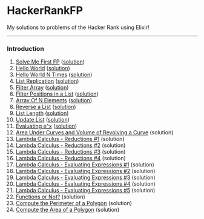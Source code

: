 # HackerRankFP
My solutions to problems of the Hacker Rank using Elixir!

___

### Introduction
1. [Solve Me First FP](https://www.hackerrank.com/challenges/fp-solve-me-first/problem) ([solution](https://github.com/MarceloMPJ/HackerRankFP/blob/master/introduction/solve_me_first_fp.ex))
2. [Hello World](https://www.hackerrank.com/challenges/fp-hello-world/problem) ([solution](https://github.com/MarceloMPJ/HackerRankFP/blob/master/introduction/hello_world.ex))
3. [Hello World N Times](https://www.hackerrank.com/challenges/fp-hello-world-n-times/problem) ([solution](https://github.com/MarceloMPJ/HackerRankFP/blob/master/introduction/hello_world_n_times.ex))
4. [List Replication](https://www.hackerrank.com/challenges/fp-list-replication/problem) ([solution](https://github.com/MarceloMPJ/HackerRankFP/blob/master/introduction/list_replication.ex))
5. [Filter Array](https://www.hackerrank.com/challenges/fp-filter-array/problem) ([solution](https://github.com/MarceloMPJ/HackerRankFP/blob/master/introduction/filter_array.ex))
6. [Filter Positions in a List](https://www.hackerrank.com/challenges/fp-filter-positions-in-a-list/problem) ([solution](https://github.com/MarceloMPJ/HackerRankFP/blob/master/introduction/filter_positions_in_a_list.ex))
7. [Array Of N Elements](https://www.hackerrank.com/challenges/fp-array-of-n-elements/problem) ([solution](https://github.com/MarceloMPJ/HackerRankFP/blob/master/introduction/array_of_n_elements.ex))
8. [Reverse a List](https://www.hackerrank.com/challenges/fp-reverse-a-list/problem) ([solution](https://github.com/MarceloMPJ/HackerRankFP/blob/master/introduction/reverse_a_list.ex))
9. [List Length](https://www.hackerrank.com/challenges/fp-list-length/problem) ([solution](https://github.com/MarceloMPJ/HackerRankFP/blob/master/introduction/list_length.ex))
10. [Update List](https://www.hackerrank.com/challenges/fp-update-list/problem) ([solution](https://github.com/MarceloMPJ/HackerRankFP/blob/master/introduction/update_list.ex))
11. [Evaluating e^x](https://www.hackerrank.com/challenges/eval-ex/problem) ([solution](https://github.com/MarceloMPJ/HackerRankFP/blob/master/introduction/evaluating_e_x.ex))
12. [Area Under Curves and Volume of Revolving a Curve](https://www.hackerrank.com/challenges/area-under-curves-and-volume-of-revolving-a-curv/problem) (solution)
13. [Lambda Calculus - Reductions #1](https://www.hackerrank.com/challenges/lambda-calculus-reductions-1/problem) (solution)
14. [Lambda Calculus - Reductions #2](https://www.hackerrank.com/challenges/lambda-calculus-reductions-2/problem) (solution)
15. [Lambda Calculus - Reductions #3](https://www.hackerrank.com/challenges/lambda-calculus-reductions-3/problem) (solution)
16. [Lambda Calculus - Reductions #4](https://www.hackerrank.com/challenges/lambda-calculus-reductions-4) (solution)
17. [Lambda Calculus - Evaluating Expressions #1](https://www.hackerrank.com/challenges/lambda-calculus-getting-started/problem) (solution)
18. [Lambda Calculus - Evaluating Expressions #2](https://www.hackerrank.com/challenges/lambda-calculus-understanding-the-syntax/problem) (solution)
19. [Lambda Calculus - Evaluating Expressions #3](https://www.hackerrank.com/challenges/lambda-calculus-evaluate-the-expression/problem) (solution)
20. [Lambda Calculus - Evaluating Expressions #4](https://www.hackerrank.com/challenges/lambda-calculus-evaluate-the-expression-1/problem) (solution)
21. [Lambda Calculus - Evaluating Expressions #5](https://www.hackerrank.com/challenges/lambda-calculus-evaluate-the-expression-2/problem) (solution)
22. [Functions or Not?](https://www.hackerrank.com/challenges/functions-or-not/problem) (solution)
23. [Compute the Perimeter of a Polygon](https://www.hackerrank.com/challenges/lambda-march-compute-the-perimeter-of-a-polygon/problem) (solution)
24. [Compute the Area of a Polygon](https://www.hackerrank.com/challenges/lambda-march-compute-the-area-of-a-polygon/problem) (solution)
